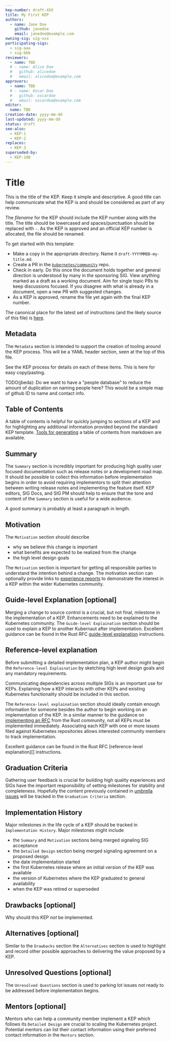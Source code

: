 ```yaml
---
kep-number: draft-XXX
title: My First KEP
authors:
  - name: Jane Doe
    github: janedoe
    email: janedoe@example.com
owning-sig: sig-xxx
participating-sigs:
  - sig-aaa
  - sig-bbb
reviewers:
  - name: TBD
  # - name: Alice Doe
  #   github: alicedoe
  #   email: alicedoe@example.com
approvers:
  - name: TBD
  # - name: Oscar Doe
  #   github: oscardoe
  #   email: oscardoe@example.com
editor:
  name: TBD
creation-date: yyyy-mm-dd
last-updated: yyyy-mm-dd
status: draft
see-also:
  - KEP-1
  - KEP-2
replaces:
  - KEP-3
superseded-by:
  - KEP-100
---
```


# Title

This is the title of the KEP.  Keep it simple and descriptive. A good title can
help communicate what the KEP is and should be considered as part of any review.

The *filename* for the KEP should include the KEP number along with the title.
The title should be lowercased and spaces/punctuation should be replaced with
`-`. As the KEP is approved and an official KEP number is allocated, the file
should be renamed.

To get started with this template:
* Make a copy in the appropriate directory.  Name it `draft-YYYYMMDD-my-title.md`.
* Create a PR in the
  [`kubernetes/community`](https://github.com/kubernetes/community) repo.
* Check in early.  Do this once the document holds together and general
  direction is understood by many in the sponsoring SIG. View anything marked as
  a draft as a working document.  Aim for single topic PRs to keep discussions
  focused. If you disagree with what is already in a document, open a new PR
  with suggested changes.
* As a KEP is approved, rename the file yet again with the final KEP number.

The canonical place for the latest set of instructions (and the likely source of
this file) is
[here](https://github.com/kubernetes/community/blob/master/contributors/design-proposals/architecture/0000-kep-template.md).

## Metadata

The `Metadata` section is intended to support the creation of tooling around the
KEP process.  This will be a YAML header section, seen at the top of this file.

See the KEP process for details on each of these items.  This is here for easy
copy/pasting.

TODO(jbeda): Do we want to have a "people database" to reduce the amount of
duplication on naming people here?  This would be a simple map of github ID to
name and contact info.

## Table of Contents

A table of contents is helpful for quickly jumping to sections of a KEP and for
highlighting any additional information provided beyond the standard KEP
template. [Tools for generating][] a table of contents from markdown are
available.

[Tools for generating]: https://github.com/ekalinin/github-markdown-toc

## Summary

The `Summary` section is incredibly important for producing high quality user
focused documentation such as release notes or a development road map. It should
be possible to collect this information before implementation begins in order
to avoid requiring implementors to split their attention between writing
release notes and implementing the feature itself. KEP editors, SIG Docs, and
SIG PM should help to ensure that the tone and content of the `Summary` section
is useful for a wide audience.

A good summary is probably at least a paragraph in length.

## Motivation

The `Motivation` section should describe

- why we believe this change is important
- what benefits are expected to be realized from the change
- the high level design goals

The `Motivation` section is important for getting all responsible parties to
understand the intention behind a change. The motivation section can optionally
provide links to [experience reports][] to demonstrate the interest in a KEP
within the wider Kubernetes community.

[experience reports]: https://github.com/golang/go/wiki/ExperienceReports

## Guide-level Explanation [optional]

Merging a change to source control is a crucial, but not final, milestone in
the implementation of a KEP. Enhancements need to be explained to the Kubernetes
community. The `Guide-level Explaination` section should be used to explain a
KEP to another Kubernaut after implementation. Excellent guidance can be
found in the Rust RFC [guide-level explanation][] instructions.


[guide-level explanation]: https://github.com/rust-lang/rfcs/blob/master/0000-template.md#guide-level-explanation


## Reference-level explanation

Before submitting a detailed implementation plan, a KEP author might begin the
`Reference-level Explaination` by sketching high level design goals and any
mandatory requirements.

Communicating dependencies across multiple SIGs is an important use for KEPs.
Explaining how a KEP interacts with other KEPs and existing Kubernetes
functionality should be included in this section.

The `Reference-level explaination` section should ideally contain enough
information for someone besides the author to begin working on an implementation
of the KEP. In a similar manner to the guidance on [implementing an RFC][] from
the Rust community, not all KEPs must be implemented immediately. Associating
each KEP with one or more issues filed against Kubernetes repositories allows
interested community members to track implementation.

Excellent guidance can be found in the Rust RFC [reference-level explanation][]
instructions.

[reference-level explaination]: https://github.com/rust-lang/rfcs/blob/master/0000-template.md#reference-level-explanation

[implementing an RFC]: https://github.com/rust-lang/rfcs/blob/master/README.md#implementing-an-rfc

## Graduation Criteria

Gathering user feedback is crucial for building high quality experiences and
SIGs have the important responsibility of setting milestones for stability
and completeness. Hopefully the content previously contained in
[umbrella issues][] will be tracked in the `Graduation Criteria` section.

[umbrella issues]: https://github.com/kubernetes/kubernetes/issues/42752

## Implementation History

Major milestones in the life cycle of a KEP should be tracked in
`Implementation History`. Major milestones might include

- the `Summary` and `Motivation` sections being merged signaling SIG acceptance
- the `Detailed Design` section being merged signaling agreement on a proposed
  design
- the date implementation started
- the first Kubernetes release where an initial version of the KEP was available
- the version of Kubernetes where the KEP graduated to general availability
- when the KEP was retired or superseded

## Drawbacks [optional]

Why should this KEP _not_ be implemented.

## Alternatives [optional]

Similar to the `Drawbacks` section the `Alternatives` section is used to
highlight and record other possible approaches to delivering the value proposed
by a KEP.

## Unresolved Questions [optional]

The `Unresolved Questions` section is used to parking lot issues not ready to be
addressed before implementation begins.

## Mentors [optional]

Mentors who can help a community member implement a KEP which follows its
`Detailed Design` are crucial to scaling the Kubernetes project. Potential
mentors can list their contact information using their preferred contact
information in the `Mentors` section.
